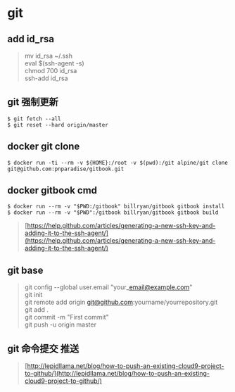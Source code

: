 # git

## add id\_rsa

> mv id\_rsa ~/.ssh  
> eval $\(ssh-agent -s\)  
> chmod 700 id\_rsa  
> ssh-add id\_rsa

## git 强制更新

```text
$ git fetch --all
$ git reset --hard origin/master
```

## docker git clone

```text
$ docker run -ti --rm -v ${HOME}:/root -v $(pwd):/git alpine/git clone git@github.com:pnparadise/gitbook.git
```

## docker gitbook cmd

```text
$ docker run --rm -v "$PWD:/gitbook" billryan/gitbook gitbook install
$ docker run --rm -v "$PWD":/gitbook billryan/gitbook gitbook build
```

> [https://help.github.com/articles/generating-a-new-ssh-key-and-adding-it-to-the-ssh-agent/](https://help.github.com/articles/generating-a-new-ssh-key-and-adding-it-to-the-ssh-agent/)

## git base

> git config --global user.email "your\_email@example.com"  
> git init  
> git remote add origin git@github.com:yourname/yourrepository.git  
> git add .  
> git commit -m "First commit"  
> git push -u origin master

## git 命令提交 推送

> [http://lepidllama.net/blog/how-to-push-an-existing-cloud9-project-to-github/](http://lepidllama.net/blog/how-to-push-an-existing-cloud9-project-to-github/)

